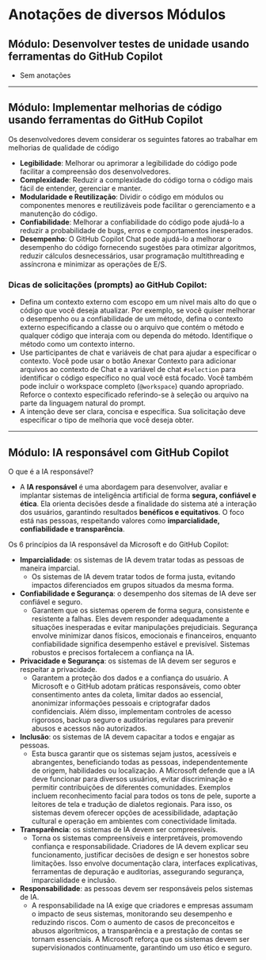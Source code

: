 # Anotações de diversos Módulos

## Módulo: Desenvolver testes de unidade usando ferramentas do GitHub Copilot

- Sem anotações

---

## Módulo: Implementar melhorias de código usando ferramentas do GitHub Copilot

Os desenvolvedores devem considerar os seguintes fatores ao trabalhar em melhorias de qualidade de código

- **Legibilidade**: Melhorar ou aprimorar a legibilidade do código pode facilitar a compreensão dos desenvolvedores.
- **Complexidade**: Reduzir a complexidade do código torna o código mais fácil de entender, gerenciar e manter.
- **Modularidade e Reutilização**: Dividir o código em módulos ou componentes menores e reutilizáveis pode facilitar o gerenciamento e a manutenção do código.
- **Confiabilidade**: Melhorar a confiabilidade do código pode ajudá-lo a reduzir a probabilidade de bugs, erros e comportamentos inesperados.
- **Desempenho**: O GitHub Copilot Chat pode ajudá-lo a melhorar o desempenho do código fornecendo sugestões para otimizar algoritmos, reduzir cálculos desnecessários, usar programação multithreading e assíncrona e minimizar as operações de E/S.

### Dicas de solicitações (prompts) ao GitHub Copilot:

- Defina um contexto externo com escopo em um nível mais alto do que o código que você deseja atualizar. Por exemplo, se você quiser melhorar o desempenho ou a confiabilidade de um método, defina o contexto externo especificando a classe ou o arquivo que contém o método e qualquer código que interaja com ou dependa do método. Identifique o método como um contexto interno.
- Use participantes de chat e variáveis de chat para ajudar a especificar o contexto. Você pode usar o botão Anexar Contexto para adicionar arquivos ao contexto de Chat e a variável de chat `#selection` para identificar o código específico no qual você está focado. Você também pode incluir o workspace completo (`@workspace`) quando apropriado. Reforce o contexto especificado referindo-se à seleção ou arquivo na parte da linguagem natural do prompt.
- A intenção deve ser clara, concisa e específica. Sua solicitação deve especificar o tipo de melhoria que você deseja obter.

---

## Módulo: IA responsável com GitHub Copilot

O que é a IA responsável?

- A **IA responsável** é uma abordagem para desenvolver, avaliar e implantar sistemas de inteligência artificial de forma **segura, confiável e ética**. Ela orienta decisões desde a finalidade do sistema até a interação dos usuários, garantindo resultados **benéficos e equitativos**. O foco está nas pessoas, respeitando valores como **imparcialidade, confiabilidade e transparência**.

Os 6 princípios da IA responsável da Microsoft e do GitHub Copilot:

- **Imparcialidade**: os sistemas de IA devem tratar todas as pessoas de maneira imparcial.
  - Os sistemas de IA devem tratar todos de forma justa, evitando impactos diferenciados em grupos situados da mesma forma.
- **Confiabilidade e Segurança**: o desempenho dos sitemas de IA deve ser confiável e seguro.
  - Garantem que os sistemas operem de forma segura, consistente e resistente a falhas. Eles devem responder adequadamente a situações inesperadas e evitar manipulações prejudiciais. Segurança envolve minimizar danos físicos, emocionais e financeiros, enquanto confiabilidade significa desempenho estável e previsível. Sistemas robustos e precisos fortalecem a confiança na IA.
- **Privacidade e Segurança**: os sistemas de IA devem ser seguros e respeitar a privacidade.
  - Garantem a proteção dos dados e a confiança do usuário. A Microsoft e o GitHub adotam práticas responsáveis, como obter consentimento antes da coleta, limitar dados ao essencial, anonimizar informações pessoais e criptografar dados confidenciais. Além disso, implementam controles de acesso rigorosos, backup seguro e auditorias regulares para prevenir abusos e acessos não autorizados.
- **Inclusão**: os sistemas de IA devem capacitar a todos e engajar as pessoas.
  - Esta busca garantir que os sistemas sejam justos, acessíveis e abrangentes, beneficiando todas as pessoas, independentemente de origem, habilidades ou localização. A Microsoft defende que a IA deve funcionar para diversos usuários, evitar discriminação e permitir contribuições de diferentes comunidades. Exemplos incluem reconhecimento facial para todos os tons de pele, suporte a leitores de tela e tradução de dialetos regionais. Para isso, os sistemas devem oferecer opções de acessibilidade, adaptação cultural e operação em ambientes com conectividade limitada.
- **Transparência**: os sistemas de IA devem ser compreesíveis.
  - Torna os sistemas compreensíveis e interpretáveis, promovendo confiança e responsabilidade. Criadores de IA devem explicar seu funcionamento, justificar decisões de design e ser honestos sobre limitações. Isso envolve documentação clara, interfaces explicativas, ferramentas de depuração e auditorias, assegurando segurança, imparcialidade e inclusão.
- **Responsabilidade**: as pessoas devem ser responsáveis pelos sistemas de IA.
  - A responsabilidade na IA exige que criadores e empresas assumam o impacto de seus sistemas, monitorando seu desempenho e reduzindo riscos. Com o aumento de casos de preconceitos e abusos algorítmicos, a transparência e a prestação de contas se tornam essenciais. A Microsoft reforça que os sistemas devem ser supervisionados continuamente, garantindo um uso ético e seguro.
